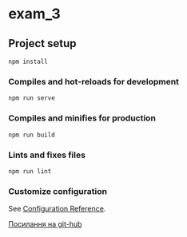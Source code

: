 # exam_3

## Project setup
```
npm install
```

### Compiles and hot-reloads for development
```
npm run serve
```

### Compiles and minifies for production
```
npm run build
```

### Lints and fixes files
```
npm run lint
```

### Customize configuration
See [Configuration Reference](https://cli.vuejs.org/config/).


[Посилання на git-hub](https://nastiachooo.github.io/1-front-end/students/chuprey_anastasiya/exam_3/build/index.html)
